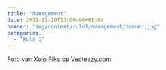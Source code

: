 ```yaml
---
title: "Management"
date: 2021-12-10T13:00:06+01:00
banner: "img/content/rule1/management/banner.jpg"
categories:
  - "Rule 1"
---
```


<span class = "image-attribution">
Foto van <a href="https://www.vecteezy.com/vector-art/1967256-teacher-asking-her-students"> Xolo Piks op Vecteezy.com</a>
</span>
